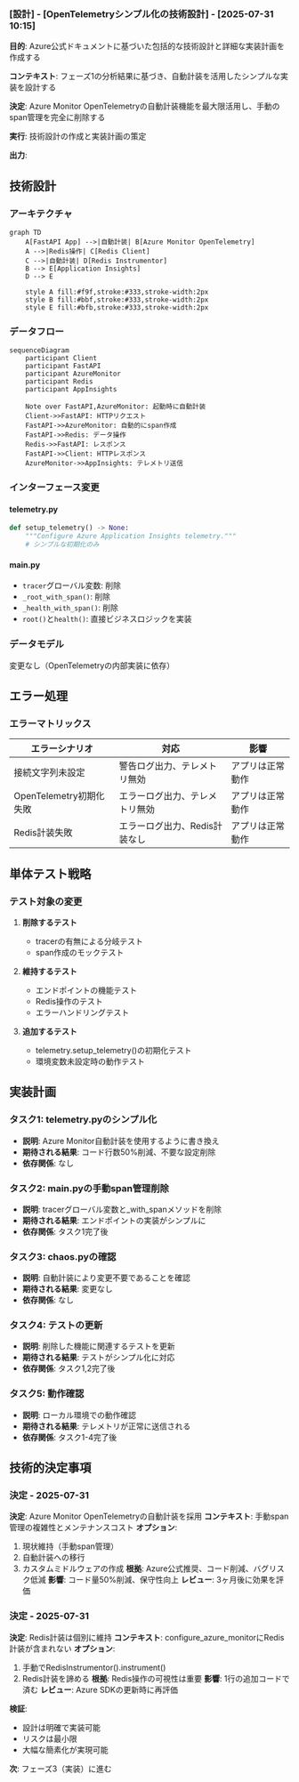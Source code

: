 ### [設計] - [OpenTelemetryシンプル化の技術設計] - [2025-07-31 10:15]

**目的**: Azure公式ドキュメントに基づいた包括的な技術設計と詳細な実装計画を作成する

**コンテキスト**: フェーズ1の分析結果に基づき、自動計装を活用したシンプルな実装を設計する

**決定**: Azure Monitor OpenTelemetryの自動計装機能を最大限活用し、手動のspan管理を完全に削除する

**実行**: 技術設計の作成と実装計画の策定

**出力**:

## 技術設計

### アーキテクチャ

```mermaid
graph TD
    A[FastAPI App] -->|自動計装| B[Azure Monitor OpenTelemetry]
    A -->|Redis操作| C[Redis Client]
    C -->|自動計装| D[Redis Instrumentor]
    B --> E[Application Insights]
    D --> E
    
    style A fill:#f9f,stroke:#333,stroke-width:2px
    style B fill:#bbf,stroke:#333,stroke-width:2px
    style E fill:#bfb,stroke:#333,stroke-width:2px
```

### データフロー

```mermaid
sequenceDiagram
    participant Client
    participant FastAPI
    participant AzureMonitor
    participant Redis
    participant AppInsights
    
    Note over FastAPI,AzureMonitor: 起動時に自動計装
    Client->>FastAPI: HTTPリクエスト
    FastAPI->>AzureMonitor: 自動的にspan作成
    FastAPI->>Redis: データ操作
    Redis->>FastAPI: レスポンス
    FastAPI->>Client: HTTPレスポンス
    AzureMonitor->>AppInsights: テレメトリ送信
```

### インターフェース変更

#### telemetry.py
```python
def setup_telemetry() -> None:
    """Configure Azure Application Insights telemetry."""
    # シンプルな初期化のみ
```

#### main.py
- `tracer`グローバル変数: 削除
- `_root_with_span()`: 削除
- `_health_with_span()`: 削除
- `root()`と`health()`: 直接ビジネスロジックを実装

### データモデル

変更なし（OpenTelemetryの内部実装に依存）

## エラー処理

### エラーマトリックス

| エラーシナリオ | 対応 | 影響 |
|--------------|-----|-----|
| 接続文字列未設定 | 警告ログ出力、テレメトリ無効 | アプリは正常動作 |
| OpenTelemetry初期化失敗 | エラーログ出力、テレメトリ無効 | アプリは正常動作 |
| Redis計装失敗 | エラーログ出力、Redis計装なし | アプリは正常動作 |

## 単体テスト戦略

### テスト対象の変更
1. **削除するテスト**
   - tracerの有無による分岐テスト
   - span作成のモックテスト

2. **維持するテスト**
   - エンドポイントの機能テスト
   - Redis操作のテスト
   - エラーハンドリングテスト

3. **追加するテスト**
   - telemetry.setup_telemetry()の初期化テスト
   - 環境変数未設定時の動作テスト

## 実装計画

### タスク1: telemetry.pyのシンプル化
- **説明**: Azure Monitor自動計装を使用するように書き換え
- **期待される結果**: コード行数50%削減、不要な設定削除
- **依存関係**: なし

### タスク2: main.pyの手動span管理削除
- **説明**: tracerグローバル変数と_with_spanメソッドを削除
- **期待される結果**: エンドポイントの実装がシンプルに
- **依存関係**: タスク1完了後

### タスク3: chaos.pyの確認
- **説明**: 自動計装により変更不要であることを確認
- **期待される結果**: 変更なし
- **依存関係**: なし

### タスク4: テストの更新
- **説明**: 削除した機能に関連するテストを更新
- **期待される結果**: テストがシンプル化に対応
- **依存関係**: タスク1,2完了後

### タスク5: 動作確認
- **説明**: ローカル環境での動作確認
- **期待される結果**: テレメトリが正常に送信される
- **依存関係**: タスク1-4完了後

## 技術的決定事項

### 決定 - 2025-07-31
**決定**: Azure Monitor OpenTelemetryの自動計装を採用
**コンテキスト**: 手動span管理の複雑性とメンテナンスコスト
**オプション**: 
1. 現状維持（手動span管理）
2. 自動計装への移行
3. カスタムミドルウェアの作成
**根拠**: Azure公式推奨、コード削減、バグリスク低減
**影響**: コード量50%削減、保守性向上
**レビュー**: 3ヶ月後に効果を評価

### 決定 - 2025-07-31
**決定**: Redis計装は個別に維持
**コンテキスト**: configure_azure_monitorにRedis計装が含まれない
**オプション**: 
1. 手動でRedisInstrumentor().instrument()
2. Redis計装を諦める
**根拠**: Redis操作の可視性は重要
**影響**: 1行の追加コードで済む
**レビュー**: Azure SDKの更新時に再評価

**検証**: 
- 設計は明確で実装可能
- リスクは最小限
- 大幅な簡素化が実現可能

**次**: フェーズ3（実装）に進む